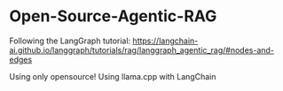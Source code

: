# Open-Source-Agentic-RAG
Following the LangGraph tutorial: https://langchain-ai.github.io/langgraph/tutorials/rag/langgraph_agentic_rag/#nodes-and-edges 

Using only opensource! Using llama.cpp with LangChain
